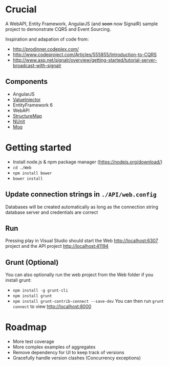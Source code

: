 # Crucial

A WebAPI, Entity Framework, AngularJS (and ~~soon~~ now SignalR) sample project to demonstrate CQRS and Event Sourcing. 

Inspiration and adapation of code from:
- http://prodinner.codeplex.com/
- http://www.codeproject.com/Articles/555855/Introduction-to-CQRS
- http://www.asp.net/signalr/overview/getting-started/tutorial-server-broadcast-with-signalr

## Components
- AngularJS
- [ValueInjector](http://valueinjecter.codeplex.com/)
- EntityFramework 6
- WebAPI
- [StructureMap](http://docs.structuremap.net/)
- [NUnit](http://www.nunit.org/)
- [Moq](https://github.com/Moq/moq4)

# Getting started

- Install node.js & npm package manager (https://nodejs.org/download/)
- `cd ./Web`
- `npm install bower`
- `bower install`

## Update connection strings in `./API/web.config`
Databases will be created automatically as long as the connection string database server and credentials are correct

## Run
Pressing play in Visual Studio should start the Web [http://localhost:6307](http://localhost:6307) project and the API project [http://localhost:41194](http://localhost:41194)

## Grunt (Optional)
You can also optionally run the web project from the Web folder if you install grunt:
- `npm install -g grunt-cli`
- `npm install grunt`
- `npm install grunt-contrib-connect --save-dev`
You can then run `grunt connect` to view [http://localhost:8000](http://localhost:8000)

# Roadmap
- More test coverage
- More complex examples of aggregates
- Remove dependency for UI to keep track of versions
- Gracefully handle version clashes (Concurrency exceptions)
